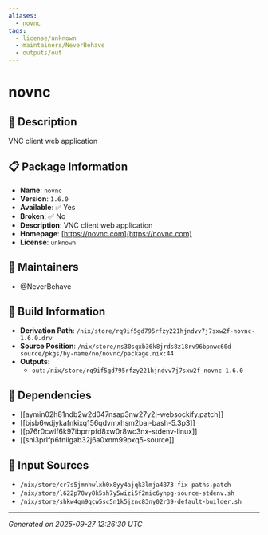```yaml
---
aliases:
  - novnc
tags:
  - license/unknown
  - maintainers/NeverBehave
  - outputs/out
---
```


# novnc

## 📝 Description

VNC client web application

## 📋 Package Information

- **Name**: `novnc`
- **Version**: `1.6.0`
- **Available**: ✅ Yes
- **Broken**: ✅ No
- **Description**: VNC client web application
- **Homepage**: [https://novnc.com](https://novnc.com)
- **License**: `unknown`
## 👥 Maintainers

- @NeverBehave


## 🔧 Build Information

- **Derivation Path**: `/nix/store/rq9if5gd795rfzy221hjndvv7j7sxw2f-novnc-1.6.0.drv`
- **Source Position**: `/nix/store/ns30sqxb36k8jrds8z18rv96bpnwc60d-source/pkgs/by-name/no/novnc/package.nix:44`
- **Outputs**:
  - `out`:  `/nix/store/rq9if5gd795rfzy221hjndvv7j7sxw2f-novnc-1.6.0`

## 🔗 Dependencies

- [[aymin02h81ndb2w2d047nsap3nw27y2j-websockify.patch]]
- [[bjsb6wdjykafnkixq156qdvmxhsm2bai-bash-5.3p3]]
- [[p76r0cwlf6k97ibprrpfd8xw0r8wc3nx-stdenv-linux]]
- [[sni3prlfp6fnilgab32j6a0xnm99pxq5-source]]

## 📁 Input Sources

- `/nix/store/cr7s5jmnhwlxh0x8yy4ajqk3lmja4873-fix-paths.patch`
- `/nix/store/l622p70vy8k5sh7y5wizi5f2mic6ynpg-source-stdenv.sh`
- `/nix/store/shkw4qm9qcw5sc5n1k5jznc83ny02r39-default-builder.sh`

---
*Generated on 2025-09-27 12:26:30 UTC*
